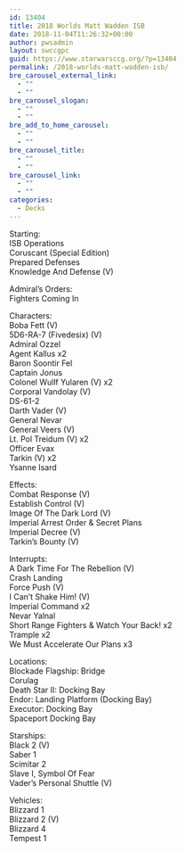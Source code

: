 ```yaml
---
id: 13404
title: 2018 Worlds Matt Wadden ISB
date: 2018-11-04T11:26:32+00:00
author: pwsadmin
layout: swccgpc
guid: https://www.starwarsccg.org/?p=13404
permalink: /2018-worlds-matt-wadden-isb/
bre_carousel_external_link:
  - ""
  - ""
bre_carousel_slogan:
  - ""
  - ""
bre_add_to_home_carousel:
  - ""
  - ""
bre_carousel_title:
  - ""
  - ""
bre_carousel_link:
  - ""
  - ""
categories:
  - Decks
---
```

Starting:  
ISB Operations  
Coruscant (Special Edition)  
Prepared Defenses  
Knowledge And Defense (V)

Admiral&#8217;s Orders:  
Fighters Coming In

Characters:  
Boba Fett (V)  
5D6-RA-7 (Fivedesix) (V)  
Admiral Ozzel  
Agent Kallus x2  
Baron Soontir Fel  
Captain Jonus  
Colonel Wullf Yularen (V) x2  
Corporal Vandolay (V)  
DS-61-2  
Darth Vader (V)  
General Nevar  
General Veers (V)  
Lt. Pol Treidum (V) x2  
Officer Evax  
Tarkin (V) x2  
Ysanne Isard

Effects:  
Combat Response (V)  
Establish Control (V)  
Image Of The Dark Lord (V)  
Imperial Arrest Order & Secret Plans  
Imperial Decree (V)  
Tarkin&#8217;s Bounty (V)

Interrupts:  
A Dark Time For The Rebellion (V)  
Crash Landing  
Force Push (V)  
I Can&#8217;t Shake Him! (V)  
Imperial Command x2  
Nevar Yalnal  
Short Range Fighters & Watch Your Back! x2  
Trample x2  
We Must Accelerate Our Plans x3

Locations:  
Blockade Flagship: Bridge  
Corulag  
Death Star II: Docking Bay  
Endor: Landing Platform (Docking Bay)  
Executor: Docking Bay  
Spaceport Docking Bay

Starships:  
Black 2 (V)  
Saber 1  
Scimitar 2  
Slave I, Symbol Of Fear  
Vader&#8217;s Personal Shuttle (V)

Vehicles:  
Blizzard 1  
Blizzard 2 (V)  
Blizzard 4  
Tempest 1